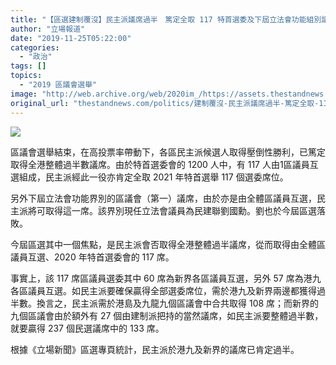 ```yaml
---
title: "【區選建制覆沒】民主派議席過半　篤定全取 117 特首選委及下屆立法會功能組別議席"
author: "立場報道"
date: "2019-11-25T05:22:00"
categories:
  - "政治"
tags: []
topics:
  - "2019 區議會選舉"
image: "http://web.archive.org/web/2020im_/https://assets.thestandnews.com/media/photos/117-30_IrtVB_GGnedNX.png"
original_url: "thestandnews.com/politics/建制覆沒-民主派議席過半-篤定全取-117-特首選委及下屆立法會功能組別議席"
---
```

![](http://web.archive.org/web/2020im_/https://assets.thestandnews.com/media/photos/117-30_IrtVB_GGnedNX.png)

區議會選舉結束，在高投票率帶動下，各區民主派候選人取得壓倒性勝利，已篤定取得全港整體過半數議席。由於特首選委會的 1200 人中，有 117 人由1區議員互選組成，民主派經此一役亦肯定全取 2021 年特首選舉 117 個選委席位。

另外下屆立法會功能界別的區議會（第一）議席，由於亦是由全體區議員互選，民主派將可取得這一席。該界別現任立法會議員為民建聯劉國勳。劉也於今屆區選落敗。

今屆區選其中一個焦點，是民主派會否取得全港整體過半議席，從而取得由全體區議員互選、2020 年特首選委會的 117 席。

事實上，該 117 席區議員選委其中 60 席為新界各區議員互選，另外 57 席為港九各區議員互選。如民主派要確保贏得全部選委席位，需於港九及新界兩邊都獲得過半數。換言之，民主派需於港島及九龍九個區議會中合共取得 108 席；而新界的九個區議會由於額外有 27 個由建制派把持的當然議席，如民主派要整體過半數，就要贏得 237 個民選議席中的 133 席。

根據《立場新聞》區選專頁統計，民主派於港九及新界的議席已肯定過半。